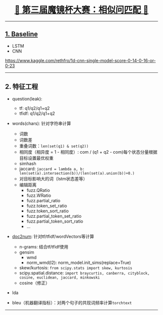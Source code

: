 [<h1 align = "center">:rocket: 第三届魔镜杯大赛：相似问匹配 :facepunch:</h1>][1]

---
## [1. Baseline][2]
- LSTM
- CNN

https://www.kaggle.com/rethfro/1d-cnn-single-model-score-0-14-0-16-or-0-23

---
## 2. 特征工程

- question(leak): 
  - tf: q1/q2/q1+q2
  - tfidf: q1/q2/q1+q2
  
- words(chars): 针对字符串计算
  - 词数
  - 词数差
  - 重叠词数：`len(set(q1) & set(q2))`
  - 相同度（相异度 = 1 - 相同度）: com / (q1 + q2 - com)每个状态分量根据目标设置最优权重
  - simhash
  - jaccard: `jaccard = lambda a, b: len(set(a).intersection(b))/(len(set(a).union(b))+0.)`
  - 对目标影响大的词（lstm状态差等）
  - 编辑距离
    - fuzz.QRatio
    - fuzz.WRatio
    - fuzz.partial_ratio
    - fuzz.token_set_ratio
    - fuzz.token_sort_ratio
    - fuzz.partial_token_set_ratio
    - fuzz.partial_token_sort_ratio
    - ...

  
- [doc2num][3]: 针对tf/tfidf/wordVectors等计算
  - n-grams: 结合tf/tfidf使用
  - gensim
    - wmd
    - norm_wmd(l2): norm_model.init_sims(replace=True)
  - skew/kurtosis: `from scipy.stats import skew, kurtosis`
  - scipy.spatial.distance: `import braycurtis, canberra, cityblock, cosine, euclidean, jaccard, minkowski`
  - cosine（修正）

- lda
- bleu（机器翻译指标）：对两个句子的共现词频率计算`torchtext`



---
[1]: https://ai.ppdai.com/mirror/goToMirrorDetail?mirrorId=1
[2]: https://github.com/Jie-Yuan/PpdaiQuestionPairsMatching/tree/master/Baseline
[3]: https://www.kaggle.com/kardopaska/fast-how-to-abhishek-s-features-w-o-cray-xk7
